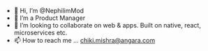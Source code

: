 - 👋 Hi, I’m @NephilimMod
- 👀 I’m a Product Manager
- 💞️ I’m looking to collaborate on web & apps. Built on native, react, microservices etc.
- 📫 How to reach me ... chiki.mishra@angara.com

<!---
NephilimMod/NephilimMod is a ✨ special ✨ repository because its `README.md` (this file) appears on your GitHub profile.
You can click the Preview link to take a look at your changes.
--->
